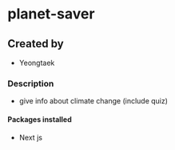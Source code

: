 # planet-saver
## Created by
- Yeongtaek
### Description
- give info about climate change (include quiz)
#### Packages installed
- Next js
